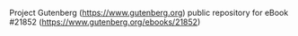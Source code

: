 Project Gutenberg (https://www.gutenberg.org) public repository for eBook #21852 (https://www.gutenberg.org/ebooks/21852)

